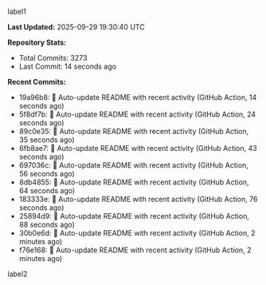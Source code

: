
label1 
<!-- ACTIVITY_START -->
**Last Updated:** 2025-09-29 19:30:40 UTC

**Repository Stats:**
- Total Commits: 3273
- Last Commit: 14 seconds ago

**Recent Commits:**
- 19a96b8: 🤖 Auto-update README with recent activity (GitHub Action, 14 seconds ago)
- 5f8df7b: 🤖 Auto-update README with recent activity (GitHub Action, 24 seconds ago)
- 89c0e35: 🤖 Auto-update README with recent activity (GitHub Action, 35 seconds ago)
- 6fb8ae7: 🤖 Auto-update README with recent activity (GitHub Action, 43 seconds ago)
- 697036c: 🤖 Auto-update README with recent activity (GitHub Action, 56 seconds ago)
- 8db4855: 🤖 Auto-update README with recent activity (GitHub Action, 64 seconds ago)
- 183333e: 🤖 Auto-update README with recent activity (GitHub Action, 76 seconds ago)
- 25894d9: 🤖 Auto-update README with recent activity (GitHub Action, 88 seconds ago)
- 30b0e6d: 🤖 Auto-update README with recent activity (GitHub Action, 2 minutes ago)
- f76e168: 🤖 Auto-update README with recent activity (GitHub Action, 2 minutes ago)
<!-- ACTIVITY_END -->

label2

